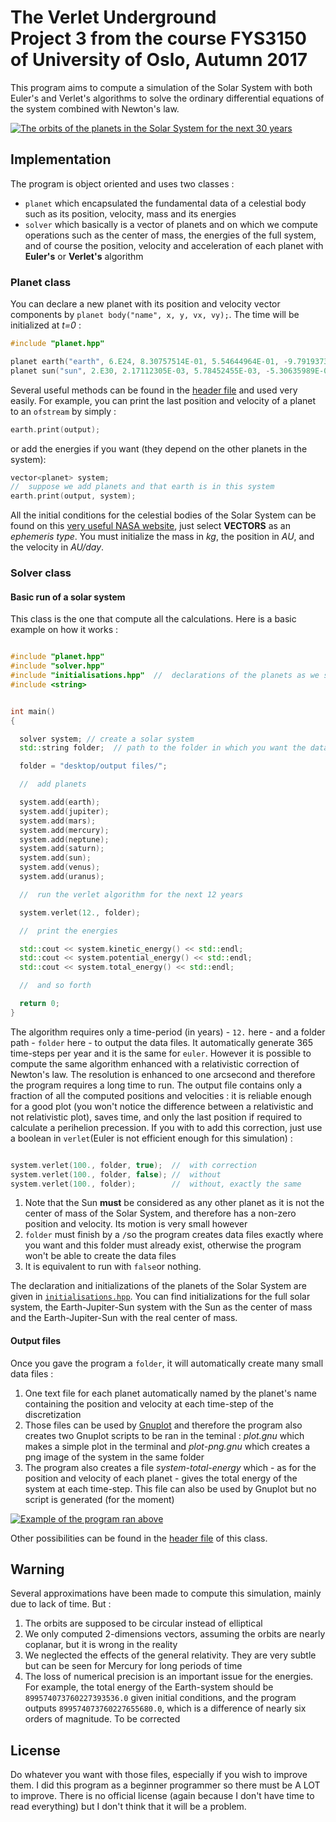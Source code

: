 # The Verlet Underground <br> Project 3 from the course FYS3150 of University of Oslo, Autumn 2017


This program aims to compute a simulation of the Solar System with both Euler's and Verlet's algorithms to solve the ordinary differential equations of the system combined with Newton's law.

[![The orbits of the planets in the Solar System for the next 30 years](https://s1.postimg.org/9kfx39w6lr/plot.png)](https://postimg.org/image/4xua2kxmy3/)

## Implementation

The program is object oriented and uses two classes :
- `planet` which encapsulated the fundamental data of a celestial body such as its position, velocity, mass and its energies
- `solver` which basically is a vector of planets and on which we compute operations such as the center of mass, the energies of the full system, and of course the position, velocity and acceleration of each planet with **Euler's** or **Verlet's** algorithm

### Planet class

You can declare a new planet with its position and velocity vector components by `planet body("name", x, y, vx, vy);`. The time will be initialized at *t=0* :

```cpp
#include "planet.hpp"

planet earth("earth", 6.E24, 8.30757514E-01, 5.54644964E-01, -9.79193739E-03, 1.42820162E-02);
planet sun("sun", 2.E30, 2.17112305E-03, 5.78452455E-03, -5.30635989E-06, 5.44444408E-06);
```

Several useful methods can be found in the [header file](https://github.com/kryzar/Perseids/blob/master/Program/Program/classes/solver.hpp) and used very easily. For example, you can print the last position and velocity of a planet to an `ofstream` by simply :

```cpp
earth.print(output);
```

or add the energies if you want (they depend on the other planets in the system):

```cpp
vector<planet> system;
//  suppose we add planets and that earth is in this system
earth.print(output, system);
```

All the initial conditions for the celestial bodies of the Solar System can be found on this [very useful NASA website](https://ssd.jpl.nasa.gov/horizons.cgi#top), just select **VECTORS** as an *ephemeris type*. You must initialize the mass in *kg*, the position in *AU*, and the velocity in *AU/day*.


### Solver class
#### Basic run of a solar system

This class is the one that compute all the calculations. Here is a basic example on how it works :

```cpp

#include "planet.hpp"
#include "solver.hpp"
#include "initialisations.hpp"  //  declarations of the planets as we seen above
#include <string>


int main()
{

  solver system; // create a solar system
  std::string folder;  // path to the folder in which you want the data files

  folder = "desktop/output files/";

  //  add planets

  system.add(earth);
  system.add(jupiter);
  system.add(mars);
  system.add(mercury);
  system.add(neptune);
  system.add(saturn);
  system.add(sun);
  system.add(venus);
  system.add(uranus);

  //  run the verlet algorithm for the next 12 years

  system.verlet(12., folder);

  //  print the energies

  std::cout << system.kinetic_energy() << std::endl;
  std::cout << system.potential_energy() << std::endl;
  std::cout << system.total_energy() << std::endl;

  //  and so forth

  return 0;
}

```

The algorithm requires only a time-period (in years) - `12.` here - and a folder path - `folder` here - to output the data files. It automatically generate 365 time-steps per year and it is the same for `euler`.
However it is possible to compute the same algorithm enhanced with a relativistic correction of Newton's law. The resolution is enhanced to one arcsecond and therefore the program requires a long time to run. The output file contains only a fraction of all the computed positions and velocities : it is reliable enough for a good plot (you won't notice the difference between a relativistic and not relativistic plot), saves time, and only the last position if required to calculate a perihelion precession. If you with to add this correction, just use a boolean in `verlet`(Euler is not efficient enough for this simulation) :

```cpp

system.verlet(100., folder, true);  //  with correction
system.verlet(100., folder, false); //  without
system.verlet(100., folder);        //  without, exactly the same

```

1. Note that the Sun **must** be considered as any other planet as it is not the center of mass of the Solar System, and therefore has a non-zero position and velocity. Its motion is very small however
2. `folder` must finish by a `/`so the program creates data files exactly where you want and this folder must already exist, otherwise the program won't be able to create the data files
3. It is equivalent to run with `false`or nothing.

The declaration and initializations of the planets of the Solar System are given in [`initialisations.hpp`](https://github.com/kryzar/Perseids/blob/master/Program/Program/initialisations.hpp). You can find initializations for the full solar system, the Earth-Jupiter-Sun system with the Sun as the center of mass and the Earth-Jupiter-Sun with the real center of mass.



#### Output files

Once you gave the program a `folder`, it will automatically create many small data files :

1. One text file for each planet automatically named by the planet's name containing the position and velocity at each time-step of the discretization
2. Those files can be used by [Gnuplot](http://gnuplot.sourceforge.net) and therefore the program also creates two Gnuplot scripts to be ran in the teminal : *plot.gnu* which makes a simple plot in the terminal and *plot-png.gnu* which creates a png image of the system in the same folder
3. The program also creates a file *system-total-energy* which - as for the position and velocity of each planet - gives the total energy of the system at each time-step. This file can also be used by Gnuplot but no script is generated (for the moment)

[![Example of the program ran above](https://s1.postimg.org/3u7luzcw4v/Capture_d_cran_2017-10-24_18.54.12.jpg)](https://postimg.org/image/1rrt6xeb3f/)

Other possibilities can be found in the [header file](https://github.com/kryzar/Perseids/blob/master/Program/Program/classes/solver.hpp) of this class.

## Warning

Several approximations have been made to compute this simulation, mainly due to lack of time. But :
1. The orbits are supposed to be circular instead of elliptical
2. We only computed 2-dimensions vectors, assuming the orbits are nearly coplanar, but it is wrong in the reality
3. We neglected the effects of the general relativity. They are very subtle but can be seen for Mercury for long periods of time
4. The loss of numerical precision is an important issue for the energies. For example, the total energy of the Earth-system should be `899574073760227393536.0` given initial conditions, and the program outputs `899574073760227655680.0`, which is a difference of nearly six orders of magnitude. To be corrected

## License

Do whatever you want with those files, especially if you wish to improve them. I did this program as a beginner programmer so there must be A LOT to improve. There is no official license (again because I don't have time to read everything) but I don't think that it will be a problem.
